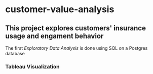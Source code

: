 # customer-value-analysis

## This project explores customers' insurance usage and engament behavior 

The first *Exploratory Data Analysis* is done using SQL on a Postgres database
### Tableau Visualization
